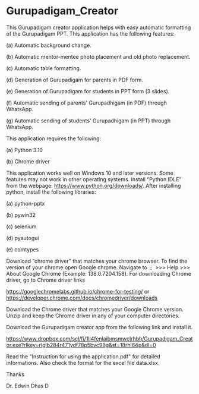 # Gurupadigam_Creator

This Gurupadigam creator application helps with easy automatic formatting of the Gurupadigam PPT. This application has the following features: 
	
 (a) Automatic background change.
 
 (b) Automatic mentor-mentee photo placement and old photo replacement.
 
 (c) Automatic table formatting.
 
 (d) Generation of Gurupadigam for parents in PDF form.
 
 (e) Generation of Gurupadigam for students in PPT form (3 slides). 
 
 (f) Automatic sending of parents' Gurupadhigam (in PDF) through WhatsApp.

 (g) Automatic sending of students' Gurupadhigam (in PPT) through WhatsApp.

This application requires the following:

(a) Python 3.10 

(b) Chrome driver

This application works well on Windows 10 and later versions. Some features may not work in other operating systems.
Install “Python IDLE” from the webpage:  https://www.python.org/downloads/. After installing python, install the following libraries:

(a) python-pptx

(b) pywin32

(c) selenium

(d) pyautogui

(e) comtypes

Download “chrome driver” that matches your chrome browser. To find the version of your chrome open Google chrome. Navigate to ⋮ >>> Help >>> About Google Chrome (Example: 138.0.7204.158). For downloading Chrome driver, go to Chrome driver links 

https://googlechromelabs.github.io/chrome-for-testing/ 
or 
https://developer.chrome.com/docs/chromedriver/downloads 

Download the Chrome driver that matches your Google Chrome version. Unzip and keep the Chrome driver in any of your computer directories. 


Download the Gurupadigam creator app from the following link and install it.

https://www.dropbox.com/scl/fi/1ll4fenlaibmsmwclrhbh/Gurupadigam_Creator.exe?rlkey=rlglb284r471ydf78p5bvc98g&st=18rhl64p&dl=0


Read the "Instruction for using the application.pdf" for detailed informations. Also check the format for the excel file data.xlsx.


Thanks

Dr. Edwin Dhas D

